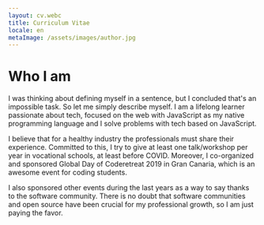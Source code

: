 ```yaml
---
layout: cv.webc
title: Curriculum Vitae
locale: en
metaImage: /assets/images/author.jpg
---
```


# Who I am

I was thinking about defining myself in a sentence, but I concluded that's an impossible task. So let me simply describe myself. I am a  lifelong learner passionate about tech, focused on the web with JavaScript as my native programming language and I solve problems with tech based on JavaScript.

I believe that for a healthy industry the professionals must share their experience. Committed to this, I try to give at least one talk/workshop per year in vocational schools, at least before COVID. Moreover, I co-organized and sponsored Global Day of Coderetreat 2019 in Gran Canaria, which is an awesome event for coding students.

I also sponsored other events during the last years as a way to say thanks to the software community. There is no doubt that software communities and open source have been crucial for my professional growth, so I am just paying the favor.
